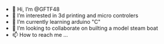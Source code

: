 - 👋 Hi, I’m @GFTF48
- 👀 I’m interested in 3d printing and micro controlers
- 🌱 I’m currently learning arduino "C"
- 💞️ I’m looking to collaborate on builting a model steam boat
- 📫 How to reach me ...

<!---
GFTF48/GFTF48 is a ✨ special ✨ repository because its `README.md` (this file) appears on your GitHub profile.
You can click the Preview link to take a look at your changes.
--->
